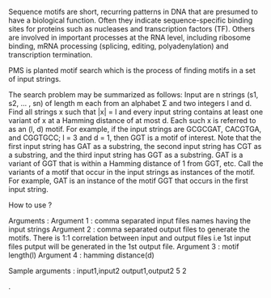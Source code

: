 Sequence motifs are short, recurring patterns in DNA that are presumed to have a biological function. Often they indicate sequence-specific binding sites for proteins such as nucleases and transcription factors (TF). Others are involved in important processes at the RNA level, including ribosome binding, mRNA processing (splicing, editing, polyadenylation) and transcription termination.

PMS is planted motif search which is the process of finding motifs in a set of input strings.

The search problem may be summarized as follows:
Input are n strings (s1, s2, … , sn) of length m each from an alphabet Σ and two integers l and d. Find all strings x such that |x| = l and every input string contains at least one variant of x at a Hamming distance of at most d. Each such x is referred to as an (l, d) motif.
For example, if the input strings are GCGCGAT, CACGTGA, and CGGTGCC; l = 3 and d = 1, then GGT is a motif of interest. Note that the first input string has GAT as a substring, the second input string has CGT as a substring, and the third input string has GGT as a substring. GAT is a variant of GGT that is within a Hamming distance of 1 from GGT, etc. Call the variants of a motif that occur in the input strings as instances of the motif. For example, GAT is an instance of the motif GGT that occurs in the first input string.

How to use ?

Arguments :
Argument 1 : comma separated input files names having the input strings
Argument 2 : comma separated output files to generate the motifs. There is 1:1 correlation between input and output files i.e 1st input files putput will be generated in the 1st output file.
Argument 3 : motif length(l)
Argument 4 : hamming distance(d)

Sample arguments : input1,input2 output1,output2 5 2


.
